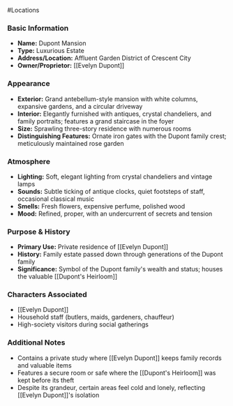 #Locations

### Basic Information
- **Name:** Dupont Mansion
- **Type:** Luxurious Estate
- **Address/Location:** Affluent Garden District of Crescent City
- **Owner/Proprietor:** [[Evelyn Dupont]]

### Appearance
- **Exterior:** Grand antebellum-style mansion with white columns, expansive gardens, and a circular driveway
- **Interior:** Elegantly furnished with antiques, crystal chandeliers, and family portraits; features a grand staircase in the foyer
- **Size:** Sprawling three-story residence with numerous rooms
- **Distinguishing Features:** Ornate iron gates with the Dupont family crest; meticulously maintained rose garden

### Atmosphere
- **Lighting:** Soft, elegant lighting from crystal chandeliers and vintage lamps
- **Sounds:** Subtle ticking of antique clocks, quiet footsteps of staff, occasional classical music
- **Smells:** Fresh flowers, expensive perfume, polished wood
- **Mood:** Refined, proper, with an undercurrent of secrets and tension

### Purpose & History
- **Primary Use:** Private residence of [[Evelyn Dupont]]
- **History:** Family estate passed down through generations of the Dupont family
- **Significance:** Symbol of the Dupont family's wealth and status; houses the valuable [[Dupont's Heirloom]]

### Characters Associated
- [[Evelyn Dupont]]
- Household staff (butlers, maids, gardeners, chauffeur)
- High-society visitors during social gatherings

### Additional Notes
- Contains a private study where [[Evelyn Dupont]] keeps family records and valuable items
- Features a secure room or safe where the [[Dupont's Heirloom]] was kept before its theft
- Despite its grandeur, certain areas feel cold and lonely, reflecting [[Evelyn Dupont]]'s isolation